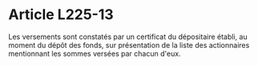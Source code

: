 # Article L225-13

Les versements sont constatés par un certificat du dépositaire établi, au moment du dépôt des fonds, sur présentation de la liste des actionnaires mentionnant les sommes versées par chacun d'eux.

